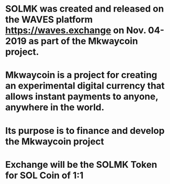  # SOLMK was created and released on the WAVES platform https://waves.exchange on Nov. 04-2019 as part of the Mkwaycoin project.
# Mkwaycoin is a project for creating an experimental digital currency that allows instant payments to anyone, anywhere in the world.
# Its purpose is to finance and develop the Mkwaycoin project
# Exchange will be the SOLMK Token for SOL Coin of 1:1
